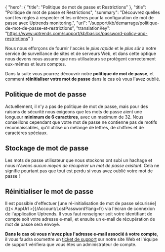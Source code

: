 {
  "hero": {
    "title": "Politique de mot de passe et Restrictions"
  },
  "title": "Politique de mot de passe et Restrictions",
  "summary": "Découvrez quelles sont les règles à respecter et les critères pour la configuration de mot de passe avec Uptrends monitoring.",
  "url": "/support/kb/demarrage/politique-de-mot-de-passe-et-restrictions",
  "translationKey": "https://www.uptrends.com/support/kb/basics/password-policy-and-restrictions"
}

Nous nous efforçons de fournir l'accès le *plus rapide* et le *plus sûr* à notre service de surveillance de sites et de serveurs Web, et dans cette optique nous devons nous assurer que nos utilisateurs se protègent correctement eux-mêmes et leurs comptes.

Dans la suite vous pourrez découvrir notre **politique de mot de passe**, et comment **réinitialiser votre mot de passe** dans le cas où vous l'avez oublié.

## Politique de mot de passe

Actuellement, il n'y a pas de politique de mot de passe, mais pour des raisons de sécurité nous exigeons que les mots de passe aient une longueur **minimum de 6 caractères**, avec un maximum de 32. Nous conseillons cependant que votre mot de passe ne contienne pas de motifs reconnaissables, qu'il utilise un mélange de lettres, de chiffres et de caractères spéciaux.

## Stockage de mot de passe

Les mots de passe utilisateur que nous stockons ont subi un hachage et nous n'avons *aucun moyen de récupérer un mot de passe existant*. Cela ne signifie pourtant pas que tout est perdu si vous avez oublié votre mot de passe !

## Réinitialiser le mot de passe

Il est possible d'effectuer [une ré-initialisation de mot de passe sécurisée]({{< AppUrl >}}/Account/LostPassword?lang=fr) via l'écran de connexion de l'application Uptrends. Il vous faut renseigner soit votre identifiant de compte soit votre adresse e-mail, et ensuite un e-mail de récupération de mot de passe sera envoyé.

**Dans le cas où vous n'avez plus l'adresse e-mail associé à votre compte**, il vous faudra soumettre un [ticket de support](/contact) sur notre site Web et l'équipe de support vérifiera que vous êtes un administrateur de compte.
